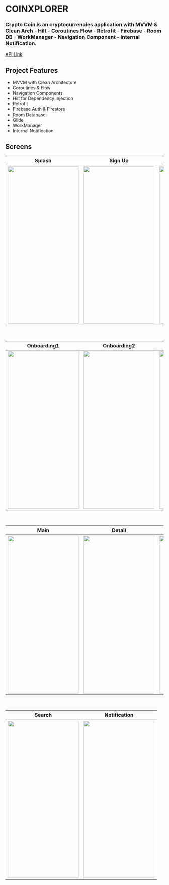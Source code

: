 # COINXPLORER

### Crypto Coin is an cryptocurrencies application with MVVM & Clean Arch - Hilt - Coroutines Flow - Retrofit - Firebase - Room DB - WorkManager - Navigation Component - Internal Notification.
[API Link](https://www.coingecko.com/en/api)

## Project Features
 - MVVM with Clean Architecture
 - Coroutines & Flow
 - Navigation Components
 - Hilt for Dependency Injection
 - Retrofit
 - Firebase Auth & Firestore
 - Room Database
 - Glide
 - WorkManager
 - Internal Notification


## Screens

| Splash | Sign Up | Sign In |
| ------ | ---- | ------ |
|<img src="https://github.com/sezer1578/COINXPLORER/assets/26059113/62f26dbe-7513-4960-b6b7-0dc9ba23ceac" width="225" height="500"/>|<img src="https://github.com/sezer1578/COINXPLORER/assets/26059113/7e1d387c-7a55-43f2-b4e2-2b9894e50acb" width="225" height="500"/>|<img src="https://github.com/sezer1578/COINXPLORER/assets/26059113/040aa414-a8a0-48d5-a24f-6f42aa17eeaa" width="225" height="500"/>|

</br>

| Onboarding1 | Onboarding2 | Onboarding3 |
| --- | ------- | ------- |
|<img src="https://github.com/sezer1578/COINXPLORER/assets/26059113/b2b5a10e-1c83-476f-8531-29f36ea878be" width="225" height="500"/>|<img src="https://github.com/sezer1578/COINXPLORER/assets/26059113/31be565a-3526-4f2a-981c-c78a20fbf93f" width="225" height="500"/>|<img src="https://user-images.githubusercontent.com/29903779/183875483-b5bbb95f-5194-443d-bd0c-c80277b1f9f1.jpg" width="225" height="500"/>|

</br>

| Main | Detail | Favourites |
| --- | ------- | ------- |
|<img src="https://user-images.githubusercontent.com/29903779/183875311-d6a30088-e6c9-4a1c-ad51-4d0673cb5cb5.jpg" width="225" height="500"/>|<img src="https://user-images.githubusercontent.com/29903779/183875326-1fd71967-9e4f-45b3-b009-e9da453f3aed.jpg" width="225" height="500"/>|<img src="https://user-images.githubusercontent.com/29903779/183875483-b5bbb95f-5194-443d-bd0c-c80277b1f9f1.jpg" width="225" height="500"/>|

</br>

| Search | Notification |
| ------ | ------------ |
|<img src="https://user-images.githubusercontent.com/29903779/183875567-3f15a249-4e31-4fed-8ee8-b39a6a8da6bd.jpg" width="225" height="500"/>|<img src="https://user-images.githubusercontent.com/29903779/183882889-48253623-3869-4361-9144-da0ccd3bb21b.jpg" width="225" height="500"/>|
